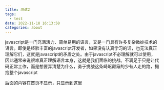 ```yaml
---
title: 测试2 
tags:
  - test 
date: 2022-11-18 16:13:58
categories: about
---
```


javascript是一门充满活力、简单易用的语言，又是一门具有许多复杂微妙技术的语言。即使是经验丰富的javascript开发者，如果没有认真学习的话，也无法真正理解它们，这就是javascript的矛盾之处。由于javascript不必理解就可以使用，因此通常来说很难真正理解语言本身，这就是我们面临的挑战。不满足于只是让代码正常工作，而是想要弄清楚为什么，勇于挑战这条崎岖颠簸的少有人走的路，拥抱整个javascript
<!--more-->
后面的内容在首页不显示，只显示到<!--more-->这里
